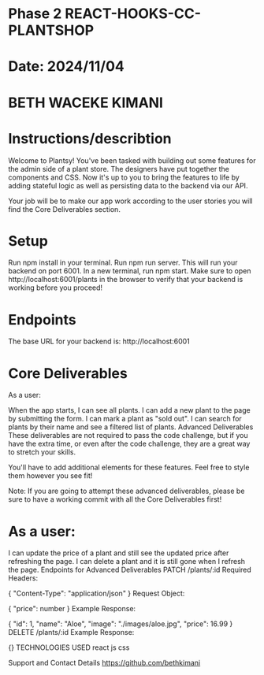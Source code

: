# Phase 2 REACT-HOOKS-CC-PLANTSHOP

# Date: 2024/11/04
# BETH WACEKE KIMANI
# Instructions/describtion

Welcome to Plantsy! You've been tasked with building out some features for the admin side of a plant store. The designers have put together the components and CSS. Now it's up to you to bring the features to life by adding stateful logic as well as persisting data to the backend via our API.

Your job will be to make our app work according to the user stories you will find the Core Deliverables section.

# Setup
Run npm install in your terminal. Run npm run server. This will run your backend on port 6001. In a new terminal, run npm start. Make sure to open http://localhost:6001/plants in the browser to verify that your backend is working before you proceed!


# Endpoints
The base URL for your backend is: http://localhost:6001

# Core Deliverables
As a user:

When the app starts, I can see all plants. I can add a new plant to the page by submitting the form. I can mark a plant as "sold out". I can search for plants by their name and see a filtered list of plants. Advanced Deliverables These deliverables are not required to pass the code challenge, but if you have the extra time, or even after the code challenge, they are a great way to stretch your skills.

You'll have to add additional elements for these features. Feel free to style them however you see fit!

Note: If you are going to attempt these advanced deliverables, please be sure to have a working commit with all the Core Deliverables first!

# As a user:

I can update the price of a plant and still see the updated price after refreshing the page. I can delete a plant and it is still gone when I refresh the page. Endpoints for Advanced Deliverables PATCH /plants/:id Required Headers:

{ "Content-Type": "application/json" } Request Object:

{ "price": number } Example Response:

{ "id": 1, "name": "Aloe", "image": "./images/aloe.jpg", "price": 16.99 } DELETE /plants/:id Example Response:

{} TECHNOLOGIES USED react js css

Support and Contact Details
https://github.com/bethkimani

